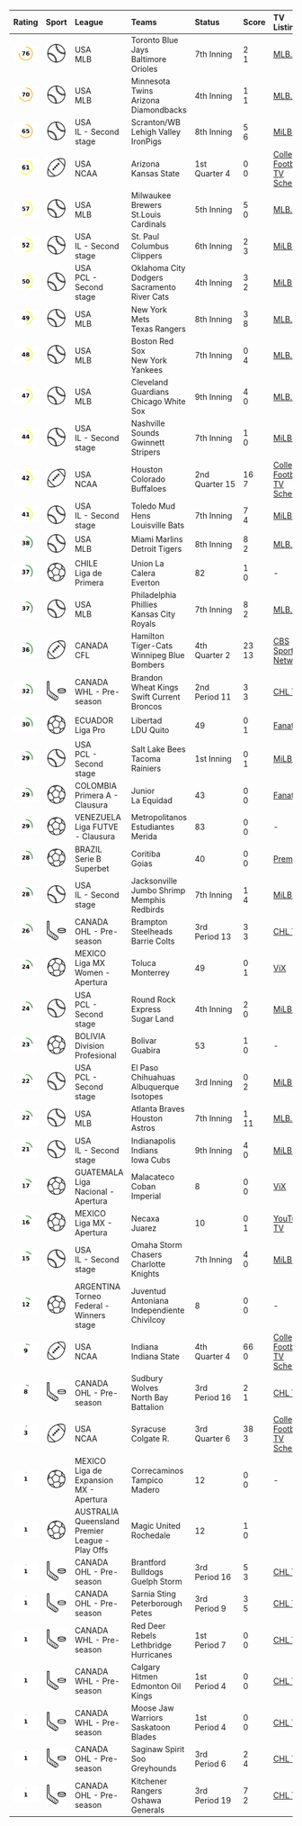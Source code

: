 | Rating                                                                                                                                 | Sport                                                                                                                     | League                                             | Teams                                          | Status         | Score    | TV Listing                                                                                       |
|:---------------------------------------------------------------------------------------------------------------------------------------|:--------------------------------------------------------------------------------------------------------------------------|:---------------------------------------------------|:-----------------------------------------------|:---------------|:---------|:-------------------------------------------------------------------------------------------------|
| <img src="https://raw.githubusercontent.com/BlakeDuncan25/Donut-SVG-Ratings/bac4e4a278175106499642192132b1786a9aec38/76.svg" alt="76"> | <img src="https://raw.githubusercontent.com/BlakeDuncan25/Donut-SVG-Ratings/master/baseball.png" alt="Baseball">          | USA<br>MLB                                         | Toronto Blue Jays<br>Baltimore Orioles         | 7th Inning     | 2<br>1   | <a href="https://www.mlb.com/live-stream-games">MLB.TV</a>                                       |
| <img src="https://raw.githubusercontent.com/BlakeDuncan25/Donut-SVG-Ratings/bac4e4a278175106499642192132b1786a9aec38/70.svg" alt="70"> | <img src="https://raw.githubusercontent.com/BlakeDuncan25/Donut-SVG-Ratings/master/baseball.png" alt="Baseball">          | USA<br>MLB                                         | Minnesota Twins<br>Arizona Diamondbacks        | 4th Inning     | 1<br>1   | <a href="https://www.mlb.com/live-stream-games">MLB.TV</a>                                       |
| <img src="https://raw.githubusercontent.com/BlakeDuncan25/Donut-SVG-Ratings/bac4e4a278175106499642192132b1786a9aec38/65.svg" alt="65"> | <img src="https://raw.githubusercontent.com/BlakeDuncan25/Donut-SVG-Ratings/master/baseball.png" alt="Baseball">          | USA<br>IL - Second stage                           | Scranton/WB<br>Lehigh Valley IronPigs          | 8th Inning     | 5<br>6   | <a href="https://www.milb.com/live-stream-games/2025/09/11">MiLB.TV</a>                          |
| <img src="https://raw.githubusercontent.com/BlakeDuncan25/Donut-SVG-Ratings/bac4e4a278175106499642192132b1786a9aec38/61.svg" alt="61"> | <img src="https://raw.githubusercontent.com/BlakeDuncan25/Donut-SVG-Ratings/master/football.png" alt="NCAAF">             | USA<br>NCAA                                        | Arizona<br>Kansas State                        | 1st Quarter 4  | 0<br>0   | <a href="https://fbschedules.com/college-football-tv-schedule/">College Football TV Schedule</a> |
| <img src="https://raw.githubusercontent.com/BlakeDuncan25/Donut-SVG-Ratings/bac4e4a278175106499642192132b1786a9aec38/57.svg" alt="57"> | <img src="https://raw.githubusercontent.com/BlakeDuncan25/Donut-SVG-Ratings/master/baseball.png" alt="Baseball">          | USA<br>MLB                                         | Milwaukee Brewers<br>St.Louis Cardinals        | 5th Inning     | 5<br>0   | <a href="https://www.mlb.com/live-stream-games">MLB.TV</a>                                       |
| <img src="https://raw.githubusercontent.com/BlakeDuncan25/Donut-SVG-Ratings/bac4e4a278175106499642192132b1786a9aec38/52.svg" alt="52"> | <img src="https://raw.githubusercontent.com/BlakeDuncan25/Donut-SVG-Ratings/master/baseball.png" alt="Baseball">          | USA<br>IL - Second stage                           | St. Paul<br>Columbus Clippers                  | 6th Inning     | 2<br>3   | <a href="https://www.milb.com/live-stream-games/2025/09/11">MiLB.TV</a>                          |
| <img src="https://raw.githubusercontent.com/BlakeDuncan25/Donut-SVG-Ratings/bac4e4a278175106499642192132b1786a9aec38/50.svg" alt="50"> | <img src="https://raw.githubusercontent.com/BlakeDuncan25/Donut-SVG-Ratings/master/baseball.png" alt="Baseball">          | USA<br>PCL - Second stage                          | Oklahoma City Dodgers<br>Sacramento River Cats | 4th Inning     | 3<br>2   | <a href="https://www.milb.com/live-stream-games/2025/09/11">MiLB.TV</a>                          |
| <img src="https://raw.githubusercontent.com/BlakeDuncan25/Donut-SVG-Ratings/bac4e4a278175106499642192132b1786a9aec38/49.svg" alt="49"> | <img src="https://raw.githubusercontent.com/BlakeDuncan25/Donut-SVG-Ratings/master/baseball.png" alt="Baseball">          | USA<br>MLB                                         | New York Mets<br>Texas Rangers                 | 8th Inning     | 3<br>8   | <a href="https://www.mlb.com/live-stream-games">MLB.TV</a>                                       |
| <img src="https://raw.githubusercontent.com/BlakeDuncan25/Donut-SVG-Ratings/bac4e4a278175106499642192132b1786a9aec38/48.svg" alt="48"> | <img src="https://raw.githubusercontent.com/BlakeDuncan25/Donut-SVG-Ratings/master/baseball.png" alt="Baseball">          | USA<br>MLB                                         | Boston Red Sox<br>New York Yankees             | 7th Inning     | 0<br>4   | <a href="https://www.mlb.com/live-stream-games">MLB.TV</a>                                       |
| <img src="https://raw.githubusercontent.com/BlakeDuncan25/Donut-SVG-Ratings/bac4e4a278175106499642192132b1786a9aec38/47.svg" alt="47"> | <img src="https://raw.githubusercontent.com/BlakeDuncan25/Donut-SVG-Ratings/master/baseball.png" alt="Baseball">          | USA<br>MLB                                         | Cleveland Guardians<br>Chicago White Sox       | 9th Inning     | 4<br>0   | <a href="https://www.mlb.com/live-stream-games">MLB.TV</a>                                       |
| <img src="https://raw.githubusercontent.com/BlakeDuncan25/Donut-SVG-Ratings/bac4e4a278175106499642192132b1786a9aec38/44.svg" alt="44"> | <img src="https://raw.githubusercontent.com/BlakeDuncan25/Donut-SVG-Ratings/master/baseball.png" alt="Baseball">          | USA<br>IL - Second stage                           | Nashville Sounds<br>Gwinnett Stripers          | 7th Inning     | 1<br>0   | <a href="https://www.milb.com/live-stream-games/2025/09/11">MiLB.TV</a>                          |
| <img src="https://raw.githubusercontent.com/BlakeDuncan25/Donut-SVG-Ratings/bac4e4a278175106499642192132b1786a9aec38/42.svg" alt="42"> | <img src="https://raw.githubusercontent.com/BlakeDuncan25/Donut-SVG-Ratings/master/football.png" alt="NCAAF">             | USA<br>NCAA                                        | Houston<br>Colorado Buffaloes                  | 2nd Quarter 15 | 16<br>7  | <a href="https://fbschedules.com/college-football-tv-schedule/">College Football TV Schedule</a> |
| <img src="https://raw.githubusercontent.com/BlakeDuncan25/Donut-SVG-Ratings/bac4e4a278175106499642192132b1786a9aec38/41.svg" alt="41"> | <img src="https://raw.githubusercontent.com/BlakeDuncan25/Donut-SVG-Ratings/master/baseball.png" alt="Baseball">          | USA<br>IL - Second stage                           | Toledo Mud Hens<br>Louisville Bats             | 7th Inning     | 7<br>4   | <a href="https://www.milb.com/live-stream-games/2025/09/11">MiLB.TV</a>                          |
| <img src="https://raw.githubusercontent.com/BlakeDuncan25/Donut-SVG-Ratings/bac4e4a278175106499642192132b1786a9aec38/38.svg" alt="38"> | <img src="https://raw.githubusercontent.com/BlakeDuncan25/Donut-SVG-Ratings/master/baseball.png" alt="Baseball">          | USA<br>MLB                                         | Miami Marlins<br>Detroit Tigers                | 8th Inning     | 8<br>2   | <a href="https://www.mlb.com/live-stream-games">MLB.TV</a>                                       |
| <img src="https://raw.githubusercontent.com/BlakeDuncan25/Donut-SVG-Ratings/bac4e4a278175106499642192132b1786a9aec38/37.svg" alt="37"> | <img src="https://raw.githubusercontent.com/BlakeDuncan25/Donut-SVG-Ratings/master/soccer.png" alt="Soccer">              | CHILE<br>Liga de Primera                           | Union La Calera<br>Everton                     | 82             | 1<br>0   | -                                                                                                |
| <img src="https://raw.githubusercontent.com/BlakeDuncan25/Donut-SVG-Ratings/bac4e4a278175106499642192132b1786a9aec38/37.svg" alt="37"> | <img src="https://raw.githubusercontent.com/BlakeDuncan25/Donut-SVG-Ratings/master/baseball.png" alt="Baseball">          | USA<br>MLB                                         | Philadelphia Phillies<br>Kansas City Royals    | 7th Inning     | 8<br>2   | <a href="https://www.mlb.com/live-stream-games">MLB.TV</a>                                       |
| <img src="https://raw.githubusercontent.com/BlakeDuncan25/Donut-SVG-Ratings/bac4e4a278175106499642192132b1786a9aec38/36.svg" alt="36"> | <img src="https://raw.githubusercontent.com/BlakeDuncan25/Donut-SVG-Ratings/master/football.png" alt="American Football"> | CANADA<br>CFL                                      | Hamilton Tiger-Cats<br>Winnipeg Blue Bombers   | 4th Quarter 2  | 23<br>13 | <a href="https://tv.youtube.com/browse/">CBS Sports Network</a>                                  |
| <img src="https://raw.githubusercontent.com/BlakeDuncan25/Donut-SVG-Ratings/bac4e4a278175106499642192132b1786a9aec38/32.svg" alt="32"> | <img src="https://raw.githubusercontent.com/BlakeDuncan25/Donut-SVG-Ratings/master/hockey.png" alt="Ice Hockey">          | CANADA<br>WHL - Pre-season                         | Brandon Wheat Kings<br>Swift Current Broncos   | 2nd Period 11  | 3<br>3   | <a href="https://watch.chl.ca/whl_chl">CHL TV</a>                                                |
| <img src="https://raw.githubusercontent.com/BlakeDuncan25/Donut-SVG-Ratings/bac4e4a278175106499642192132b1786a9aec38/30.svg" alt="30"> | <img src="https://raw.githubusercontent.com/BlakeDuncan25/Donut-SVG-Ratings/master/soccer.png" alt="Soccer">              | ECUADOR<br>Liga Pro                                | Libertad<br>LDU Quito                          | 49             | 0<br>1   | <a href="https://watch.fanatiz.com/channels">Fanatiz</a>                                         |
| <img src="https://raw.githubusercontent.com/BlakeDuncan25/Donut-SVG-Ratings/bac4e4a278175106499642192132b1786a9aec38/29.svg" alt="29"> | <img src="https://raw.githubusercontent.com/BlakeDuncan25/Donut-SVG-Ratings/master/baseball.png" alt="Baseball">          | USA<br>PCL - Second stage                          | Salt Lake Bees<br>Tacoma Rainiers              | 1st Inning     | 0<br>1   | <a href="https://www.milb.com/live-stream-games/2025/09/11">MiLB.TV</a>                          |
| <img src="https://raw.githubusercontent.com/BlakeDuncan25/Donut-SVG-Ratings/bac4e4a278175106499642192132b1786a9aec38/29.svg" alt="29"> | <img src="https://raw.githubusercontent.com/BlakeDuncan25/Donut-SVG-Ratings/master/soccer.png" alt="Soccer">              | COLOMBIA<br>Primera A - Clausura                   | Junior<br>La Equidad                           | 43             | 0<br>0   | <a href="https://watch.fanatiz.com/channels">Fanatiz</a>                                         |
| <img src="https://raw.githubusercontent.com/BlakeDuncan25/Donut-SVG-Ratings/bac4e4a278175106499642192132b1786a9aec38/29.svg" alt="29"> | <img src="https://raw.githubusercontent.com/BlakeDuncan25/Donut-SVG-Ratings/master/soccer.png" alt="Soccer">              | VENEZUELA<br>Liga FUTVE - Clausura                 | Metropolitanos<br>Estudiantes Merida           | 83             | 0<br>0   | -                                                                                                |
| <img src="https://raw.githubusercontent.com/BlakeDuncan25/Donut-SVG-Ratings/bac4e4a278175106499642192132b1786a9aec38/28.svg" alt="28"> | <img src="https://raw.githubusercontent.com/BlakeDuncan25/Donut-SVG-Ratings/master/soccer.png" alt="Soccer">              | BRAZIL<br>Serie B Superbet                         | Coritiba<br>Goias                              | 40             | 0<br>0   | <a href="https://www.sling.com/international/brazilian">Premiere</a>                             |
| <img src="https://raw.githubusercontent.com/BlakeDuncan25/Donut-SVG-Ratings/bac4e4a278175106499642192132b1786a9aec38/28.svg" alt="28"> | <img src="https://raw.githubusercontent.com/BlakeDuncan25/Donut-SVG-Ratings/master/baseball.png" alt="Baseball">          | USA<br>IL - Second stage                           | Jacksonville Jumbo Shrimp<br>Memphis Redbirds  | 7th Inning     | 1<br>4   | <a href="https://www.milb.com/live-stream-games/2025/09/11">MiLB.TV</a>                          |
| <img src="https://raw.githubusercontent.com/BlakeDuncan25/Donut-SVG-Ratings/bac4e4a278175106499642192132b1786a9aec38/26.svg" alt="26"> | <img src="https://raw.githubusercontent.com/BlakeDuncan25/Donut-SVG-Ratings/master/hockey.png" alt="Ice Hockey">          | CANADA<br>OHL - Pre-season                         | Brampton Steelheads<br>Barrie Colts            | 3rd Period 13  | 3<br>3   | <a href="https://watch.chl.ca/ohl_chl">CHL TV</a>                                                |
| <img src="https://raw.githubusercontent.com/BlakeDuncan25/Donut-SVG-Ratings/bac4e4a278175106499642192132b1786a9aec38/24.svg" alt="24"> | <img src="https://raw.githubusercontent.com/BlakeDuncan25/Donut-SVG-Ratings/master/soccer.png" alt="Soccer">              | MEXICO<br>Liga MX Women - Apertura                 | Toluca<br>Monterrey                            | 49             | 0<br>1   | <a href="https://vix.com/es-es/deportes">ViX</a>                                                 |
| <img src="https://raw.githubusercontent.com/BlakeDuncan25/Donut-SVG-Ratings/bac4e4a278175106499642192132b1786a9aec38/24.svg" alt="24"> | <img src="https://raw.githubusercontent.com/BlakeDuncan25/Donut-SVG-Ratings/master/baseball.png" alt="Baseball">          | USA<br>PCL - Second stage                          | Round Rock Express<br>Sugar Land               | 4th Inning     | 2<br>0   | <a href="https://www.milb.com/live-stream-games/2025/09/11">MiLB.TV</a>                          |
| <img src="https://raw.githubusercontent.com/BlakeDuncan25/Donut-SVG-Ratings/bac4e4a278175106499642192132b1786a9aec38/23.svg" alt="23"> | <img src="https://raw.githubusercontent.com/BlakeDuncan25/Donut-SVG-Ratings/master/soccer.png" alt="Soccer">              | BOLIVIA<br>Division Profesional                    | Bolivar<br>Guabira                             | 53             | 1<br>0   | -                                                                                                |
| <img src="https://raw.githubusercontent.com/BlakeDuncan25/Donut-SVG-Ratings/bac4e4a278175106499642192132b1786a9aec38/22.svg" alt="22"> | <img src="https://raw.githubusercontent.com/BlakeDuncan25/Donut-SVG-Ratings/master/baseball.png" alt="Baseball">          | USA<br>PCL - Second stage                          | El Paso Chihuahuas<br>Albuquerque Isotopes     | 3rd Inning     | 0<br>2   | <a href="https://www.milb.com/live-stream-games/2025/09/11">MiLB.TV</a>                          |
| <img src="https://raw.githubusercontent.com/BlakeDuncan25/Donut-SVG-Ratings/bac4e4a278175106499642192132b1786a9aec38/22.svg" alt="22"> | <img src="https://raw.githubusercontent.com/BlakeDuncan25/Donut-SVG-Ratings/master/baseball.png" alt="Baseball">          | USA<br>MLB                                         | Atlanta Braves<br>Houston Astros               | 7th Inning     | 1<br>11  | <a href="https://www.mlb.com/live-stream-games">MLB.TV</a>                                       |
| <img src="https://raw.githubusercontent.com/BlakeDuncan25/Donut-SVG-Ratings/bac4e4a278175106499642192132b1786a9aec38/21.svg" alt="21"> | <img src="https://raw.githubusercontent.com/BlakeDuncan25/Donut-SVG-Ratings/master/baseball.png" alt="Baseball">          | USA<br>IL - Second stage                           | Indianapolis Indians<br>Iowa Cubs              | 9th Inning     | 4<br>0   | <a href="https://www.milb.com/live-stream-games/2025/09/11">MiLB.TV</a>                          |
| <img src="https://raw.githubusercontent.com/BlakeDuncan25/Donut-SVG-Ratings/bac4e4a278175106499642192132b1786a9aec38/17.svg" alt="17"> | <img src="https://raw.githubusercontent.com/BlakeDuncan25/Donut-SVG-Ratings/master/soccer.png" alt="Soccer">              | GUATEMALA<br>Liga Nacional - Apertura              | Malacateco<br>Coban Imperial                   | 8              | 0<br>0   | <a href="https://vix.com/es-es/deportes">ViX</a>                                                 |
| <img src="https://raw.githubusercontent.com/BlakeDuncan25/Donut-SVG-Ratings/bac4e4a278175106499642192132b1786a9aec38/16.svg" alt="16"> | <img src="https://raw.githubusercontent.com/BlakeDuncan25/Donut-SVG-Ratings/master/soccer.png" alt="Soccer">              | MEXICO<br>Liga MX - Apertura                       | Necaxa<br>Juarez                               | 10             | 0<br>1   | <a href="https://tv.youtube.com/browse/UCXyaZYAYAU1MQx1N37IbqAA">YouTube TV</a>                  |
| <img src="https://raw.githubusercontent.com/BlakeDuncan25/Donut-SVG-Ratings/bac4e4a278175106499642192132b1786a9aec38/15.svg" alt="15"> | <img src="https://raw.githubusercontent.com/BlakeDuncan25/Donut-SVG-Ratings/master/baseball.png" alt="Baseball">          | USA<br>IL - Second stage                           | Omaha Storm Chasers<br>Charlotte Knights       | 7th Inning     | 4<br>0   | <a href="https://www.milb.com/live-stream-games/2025/09/11">MiLB.TV</a>                          |
| <img src="https://raw.githubusercontent.com/BlakeDuncan25/Donut-SVG-Ratings/bac4e4a278175106499642192132b1786a9aec38/12.svg" alt="12"> | <img src="https://raw.githubusercontent.com/BlakeDuncan25/Donut-SVG-Ratings/master/soccer.png" alt="Soccer">              | ARGENTINA<br>Torneo Federal - Winners stage        | Juventud Antoniana<br>Independiente Chivilcoy  | 8              | 0<br>0   | -                                                                                                |
| <img src="https://raw.githubusercontent.com/BlakeDuncan25/Donut-SVG-Ratings/bac4e4a278175106499642192132b1786a9aec38/9.svg" alt="9">   | <img src="https://raw.githubusercontent.com/BlakeDuncan25/Donut-SVG-Ratings/master/football.png" alt="NCAAF">             | USA<br>NCAA                                        | Indiana<br>Indiana State                       | 4th Quarter 4  | 66<br>0  | <a href="https://fbschedules.com/college-football-tv-schedule/">College Football TV Schedule</a> |
| <img src="https://raw.githubusercontent.com/BlakeDuncan25/Donut-SVG-Ratings/bac4e4a278175106499642192132b1786a9aec38/8.svg" alt="8">   | <img src="https://raw.githubusercontent.com/BlakeDuncan25/Donut-SVG-Ratings/master/hockey.png" alt="Ice Hockey">          | CANADA<br>OHL - Pre-season                         | Sudbury Wolves<br>North Bay Battalion          | 3rd Period 16  | 2<br>1   | <a href="https://watch.chl.ca/ohl_chl">CHL TV</a>                                                |
| <img src="https://raw.githubusercontent.com/BlakeDuncan25/Donut-SVG-Ratings/bac4e4a278175106499642192132b1786a9aec38/3.svg" alt="3">   | <img src="https://raw.githubusercontent.com/BlakeDuncan25/Donut-SVG-Ratings/master/football.png" alt="NCAAF">             | USA<br>NCAA                                        | Syracuse<br>Colgate R.                         | 3rd Quarter 6  | 38<br>3  | <a href="https://fbschedules.com/college-football-tv-schedule/">College Football TV Schedule</a> |
| <img src="https://raw.githubusercontent.com/BlakeDuncan25/Donut-SVG-Ratings/bac4e4a278175106499642192132b1786a9aec38/1.svg" alt="1">   | <img src="https://raw.githubusercontent.com/BlakeDuncan25/Donut-SVG-Ratings/master/soccer.png" alt="Soccer">              | MEXICO<br>Liga de Expansion MX - Apertura          | Correcaminos<br>Tampico Madero                 | 12             | 0<br>0   | -                                                                                                |
| <img src="https://raw.githubusercontent.com/BlakeDuncan25/Donut-SVG-Ratings/bac4e4a278175106499642192132b1786a9aec38/1.svg" alt="1">   | <img src="https://raw.githubusercontent.com/BlakeDuncan25/Donut-SVG-Ratings/master/soccer.png" alt="Soccer">              | AUSTRALIA<br>Queensland Premier League - Play Offs | Magic United<br>Rochedale                      | 12             | 1<br>0   | <a href="#N/A"></a>                                                                              |
| <img src="https://raw.githubusercontent.com/BlakeDuncan25/Donut-SVG-Ratings/bac4e4a278175106499642192132b1786a9aec38/1.svg" alt="1">   | <img src="https://raw.githubusercontent.com/BlakeDuncan25/Donut-SVG-Ratings/master/hockey.png" alt="Ice Hockey">          | CANADA<br>OHL - Pre-season                         | Brantford Bulldogs<br>Guelph Storm             | 3rd Period 16  | 5<br>3   | <a href="https://watch.chl.ca/ohl_chl">CHL TV</a>                                                |
| <img src="https://raw.githubusercontent.com/BlakeDuncan25/Donut-SVG-Ratings/bac4e4a278175106499642192132b1786a9aec38/1.svg" alt="1">   | <img src="https://raw.githubusercontent.com/BlakeDuncan25/Donut-SVG-Ratings/master/hockey.png" alt="Ice Hockey">          | CANADA<br>OHL - Pre-season                         | Sarnia Sting<br>Peterborough Petes             | 3rd Period 9   | 3<br>5   | <a href="https://watch.chl.ca/ohl_chl">CHL TV</a>                                                |
| <img src="https://raw.githubusercontent.com/BlakeDuncan25/Donut-SVG-Ratings/bac4e4a278175106499642192132b1786a9aec38/1.svg" alt="1">   | <img src="https://raw.githubusercontent.com/BlakeDuncan25/Donut-SVG-Ratings/master/hockey.png" alt="Ice Hockey">          | CANADA<br>WHL - Pre-season                         | Red Deer Rebels<br>Lethbridge Hurricanes       | 1st Period 7   | 0<br>0   | <a href="https://watch.chl.ca/whl_chl">CHL TV</a>                                                |
| <img src="https://raw.githubusercontent.com/BlakeDuncan25/Donut-SVG-Ratings/bac4e4a278175106499642192132b1786a9aec38/1.svg" alt="1">   | <img src="https://raw.githubusercontent.com/BlakeDuncan25/Donut-SVG-Ratings/master/hockey.png" alt="Ice Hockey">          | CANADA<br>WHL - Pre-season                         | Calgary Hitmen<br>Edmonton Oil Kings           | 1st Period 4   | 0<br>0   | <a href="https://watch.chl.ca/whl_chl">CHL TV</a>                                                |
| <img src="https://raw.githubusercontent.com/BlakeDuncan25/Donut-SVG-Ratings/bac4e4a278175106499642192132b1786a9aec38/1.svg" alt="1">   | <img src="https://raw.githubusercontent.com/BlakeDuncan25/Donut-SVG-Ratings/master/hockey.png" alt="Ice Hockey">          | CANADA<br>WHL - Pre-season                         | Moose Jaw Warriors<br>Saskatoon Blades         | 1st Period 4   | 0<br>0   | <a href="https://watch.chl.ca/whl_chl">CHL TV</a>                                                |
| <img src="https://raw.githubusercontent.com/BlakeDuncan25/Donut-SVG-Ratings/bac4e4a278175106499642192132b1786a9aec38/1.svg" alt="1">   | <img src="https://raw.githubusercontent.com/BlakeDuncan25/Donut-SVG-Ratings/master/hockey.png" alt="Ice Hockey">          | CANADA<br>OHL - Pre-season                         | Saginaw Spirit<br>Soo Greyhounds               | 3rd Period 6   | 2<br>4   | <a href="https://watch.chl.ca/ohl_chl">CHL TV</a>                                                |
| <img src="https://raw.githubusercontent.com/BlakeDuncan25/Donut-SVG-Ratings/bac4e4a278175106499642192132b1786a9aec38/1.svg" alt="1">   | <img src="https://raw.githubusercontent.com/BlakeDuncan25/Donut-SVG-Ratings/master/hockey.png" alt="Ice Hockey">          | CANADA<br>OHL - Pre-season                         | Kitchener Rangers<br>Oshawa Generals           | 3rd Period 19  | 7<br>2   | <a href="https://watch.chl.ca/ohl_chl">CHL TV</a>                                                |